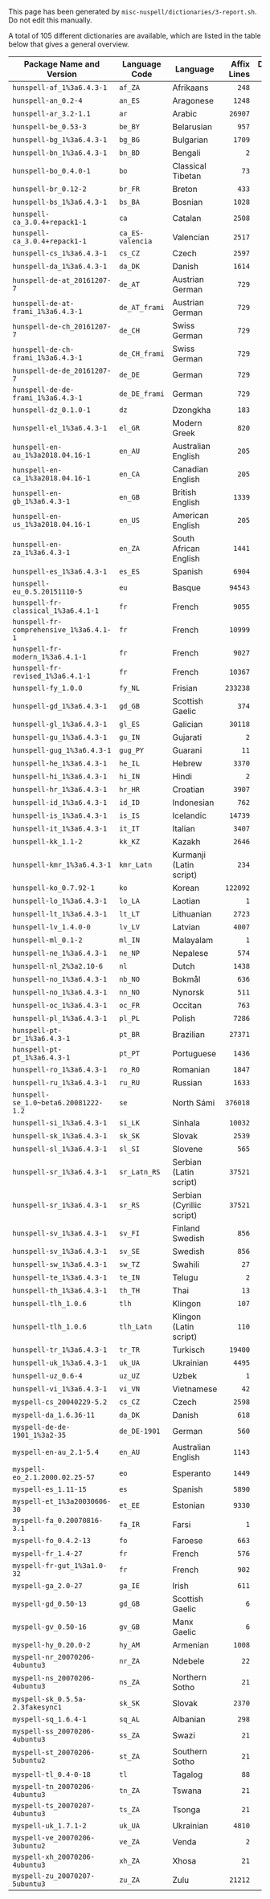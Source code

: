 This page has been generated by `misc-nuspell/dictionaries/3-report.sh`. Do not edit this manually.

A total of 105 different dictionaries are available, which are listed in the table below that gives a general overview.

| Package Name and Version | Language Code | Language | Affix Lines | Dictionary Lines |
|---|---|---|--:|--:|
| `hunspell-af_1%3a6.4.3-1` | `af_ZA` | Afrikaans | `248` | `105713` |
| `hunspell-an_0.2-4` | `an_ES` | Aragonese | `1248` | `20862` |
| `hunspell-ar_3.2-1.1` | `ar` | Arabic | `26907` | `170813` |
| `hunspell-be_0.53-3` | `be_BY` | Belarusian | `957` | `82080` |
| `hunspell-bg_1%3a6.4.3-1` | `bg_BG` | Bulgarian | `1709` | `78239` |
| `hunspell-bn_1%3a6.4.3-1` | `bn_BD` | Bengali | `2` | `110751` |
| `hunspell-bo_0.4.0-1` | `bo` | Classical Tibetan | `73` | `379` |
| `hunspell-br_0.12-2` | `br_FR` | Breton | `433` | `465038` |
| `hunspell-bs_1%3a6.4.3-1` | `bs_BA` | Bosnian | `1028` | `30543` |
| `hunspell-ca_3.0.4+repack1-1` | `ca` | Catalan | `2508` | `201887` |
| `hunspell-ca_3.0.4+repack1-1` | `ca_ES-valencia` | Valencian | `2517` | `202289` |
| `hunspell-cs_1%3a6.4.3-1` | `cs_CZ` | Czech | `2597` | `166565` |
| `hunspell-da_1%3a6.4.3-1` | `da_DK` | Danish | `1614` | `156832` |
| `hunspell-de-at_20161207-7` | `de_AT` | Austrian German | `729` | `75874` |
| `hunspell-de-at-frami_1%3a6.4.3-1` | `de_AT_frami` | Austrian German | `729` | `258243` |
| `hunspell-de-ch_20161207-7` | `de_CH` | Swiss German | `729` | `75704` |
| `hunspell-de-ch-frami_1%3a6.4.3-1` | `de_CH_frami` | Swiss German | `729` | `257827` |
| `hunspell-de-de_20161207-7` | `de_DE` | German | `729` | `75608` |
| `hunspell-de-de-frami_1%3a6.4.3-1` | `de_DE_frami` | German | `729` | `258218` |
| `hunspell-dz_0.1.0-1` | `dz` | Dzongkha | `183` | `405` |
| `hunspell-el_1%3a6.4.3-1` | `el_GR` | Modern Greek | `820` | `828807` |
| `hunspell-en-au_1%3a2018.04.16-1` | `en_AU` | Australian English | `205` | `49638` |
| `hunspell-en-ca_1%3a2018.04.16-1` | `en_CA` | Canadian English | `205` | `49446` |
| `hunspell-en-gb_1%3a6.4.3-1` | `en_GB` | British English | `1339` | `87141` |
| `hunspell-en-us_1%3a2018.04.16-1` | `en_US` | American English | `205` | `49270` |
| `hunspell-en-za_1%3a6.4.3-1` | `en_ZA` | South African English | `1441` | `53542` |
| `hunspell-es_1%3a6.4.3-1` | `es_ES` | Spanish | `6904` | `68227` |
| `hunspell-eu_0.5.20151110-5` | `eu` | Basque | `94543` | `144690` |
| `hunspell-fr-classical_1%3a6.4.1-1` | `fr` | French | `9055` | `81227` |
| `hunspell-fr-comprehensive_1%3a6.4.1-1` | `fr` | French | `10999` | `83548` |
| `hunspell-fr-modern_1%3a6.4.1-1` | `fr` | French | `9027` | `79971` |
| `hunspell-fr-revised_1%3a6.4.1-1` | `fr` | French | `10367` | `79868` |
| `hunspell-fy_1.0.0` | `fy_NL` | Frisian | `233238` | `299499` |
| `hunspell-gd_1%3a6.4.3-1` | `gd_GB` | Scottish Gaelic | `374` | `331834` |
| `hunspell-gl_1%3a6.4.3-1` | `gl_ES` | Galician | `30118` | `230126` |
| `hunspell-gu_1%3a6.4.3-1` | `gu_IN` | Gujarati | `2` | `168957` |
| `hunspell-gug_1%3a6.4.3-1` | `gug_PY` | Guarani | `11` | `4217` |
| `hunspell-he_1%3a6.4.3-1` | `he_IL` | Hebrew | `3370` | `469751` |
| `hunspell-hi_1%3a6.4.3-1` | `hi_IN` | Hindi | `2` | `15991` |
| `hunspell-hr_1%3a6.4.3-1` | `hr_HR` | Croatian | `3907` | `53661` |
| `hunspell-id_1%3a6.4.3-1` | `id_ID` | Indonesian | `762` | `31133` |
| `hunspell-is_1%3a6.4.3-1` | `is_IS` | Icelandic | `14739` | `193171` |
| `hunspell-it_1%3a6.4.3-1` | `it_IT` | Italian | `3407` | `95186` |
| `hunspell-kk_1.1-2` | `kk_KZ` | Kazakh | `2646` | `54063` |
| `hunspell-kmr_1%3a6.4.3-1` | `kmr_Latn` | Kurmanji (Latin script) | `234` | `4760` |
| `hunspell-ko_0.7.92-1` | `ko` | Korean | `122092` | `101454` |
| `hunspell-lo_1%3a6.4.3-1` | `lo_LA` | Laotian | `1` | `11207` |
| `hunspell-lt_1%3a6.4.3-1` | `lt_LT` | Lithuanian | `2723` | `83259` |
| `hunspell-lv_1.4.0-0` | `lv_LV` | Latvian | `4007` | `66607` |
| `hunspell-ml_0.1-2` | `ml_IN` | Malayalam | `1` | `142592` |
| `hunspell-ne_1%3a6.4.3-1` | `ne_NP` | Nepalese | `574` | `39925` |
| `hunspell-nl_2%3a2.10-6` | `nl` | Dutch | `1438` | `173579` |
| `hunspell-no_1%3a6.4.3-1` | `nb_NO` | Bokmål | `636` | `334170` |
| `hunspell-no_1%3a6.4.3-1` | `nn_NO` | Nynorsk | `511` | `234330` |
| `hunspell-oc_1%3a6.4.3-1` | `oc_FR` | Occitan | `763` | `56579` |
| `hunspell-pl_1%3a6.4.3-1` | `pl_PL` | Polish | `7286` | `308305` |
| `hunspell-pt-br_1%3a6.4.3-1` | `pt_BR` | Brazilian | `27371` | `312369` |
| `hunspell-pt-pt_1%3a6.4.3-1` | `pt_PT` | Portuguese | `1436` | `44214` |
| `hunspell-ro_1%3a6.4.3-1` | `ro_RO` | Romanian | `1847` | `180888` |
| `hunspell-ru_1%3a6.4.3-1` | `ru_RU` | Russian | `1633` | `146270` |
| `hunspell-se_1.0~beta6.20081222-1.2` | `se` | North Sámi | `376018` | `527512` |
| `hunspell-si_1%3a6.4.3-1` | `si_LK` | Sinhala | `10032` | `30320` |
| `hunspell-sk_1%3a6.4.3-1` | `sk_SK` | Slovak | `2539` | `247006` |
| `hunspell-sl_1%3a6.4.3-1` | `sl_SI` | Slovene | `565` | `246857` |
| `hunspell-sr_1%3a6.4.3-1` | `sr_Latn_RS` | Serbian (Latin script) | `37521` | `251550` |
| `hunspell-sr_1%3a6.4.3-1` | `sr_RS` | Serbian (Cyrillic script) | `37521` | `251550` |
| `hunspell-sv_1%3a6.4.3-1` | `sv_FI` | Finland Swedish | `856` | `151839` |
| `hunspell-sv_1%3a6.4.3-1` | `sv_SE` | Swedish | `856` | `152176` |
| `hunspell-sw_1%3a6.4.3-1` | `sw_TZ` | Swahili | `27` | `67901` |
| `hunspell-te_1%3a6.4.3-1` | `te_IN` | Telugu | `2` | `125084` |
| `hunspell-th_1%3a6.4.3-1` | `th_TH` | Thai | `13` | `51683` |
| `hunspell-tlh_1.0.6` | `tlh` | Klingon | `107` | `4062` |
| `hunspell-tlh_1.0.6` | `tlh_Latn` | Klingon (Latin script) | `110` | `4062` |
| `hunspell-tr_1%3a6.4.3-1` | `tr_TR` | Turkisch | `19400` | `371170` |
| `hunspell-uk_1%3a6.4.3-1` | `uk_UA` | Ukrainian | `4495` | `111403` |
| `hunspell-uz_0.6-4` | `uz_UZ` | Uzbek | `1` | `97001` |
| `hunspell-vi_1%3a6.4.3-1` | `vi_VN` | Vietnamese | `42` | `6632` |
| `myspell-cs_20040229-5.2` | `cs_CZ` | Czech | `2598` | `304139` |
| `myspell-da_1.6.36-11` | `da_DK` | Danish | `618` | `97980` |
| `myspell-de-de-1901_1%3a2-35` | `de_DE-1901` | German | `560` | `74981` |
| `myspell-en-au_2.1-5.4` | `en_AU` | Australian English | `1143` | `45564` |
| `myspell-eo_2.1.2000.02.25-57` | `eo` | Esperanto | `1449` | `18219` |
| `myspell-es_1.11-15` | `es` | Spanish | `5890` | `56339` |
| `myspell-et_1%3a20030606-30` | `et_EE` | Estonian | `9330` | `282174` |
| `myspell-fa_0.20070816-3.1` | `fa_IR` | Farsi | `1` | `331789` |
| `myspell-fo_0.4.2-13` | `fo` | Faroese | `663` | `396161` |
| `myspell-fr_1.4-27` | `fr` | French | `576` | `64911` |
| `myspell-fr-gut_1%3a1.0-32` | `fr` | French | `902` | `94157` |
| `myspell-ga_2.0-27` | `ga_IE` | Irish | `611` | `65287` |
| `myspell-gd_0.50-13` | `gd_GB` | Scottish Gaelic | `6` | `15671` |
| `myspell-gv_0.50-16` | `gv_GB` | Manx Gaelic | `6` | `32359` |
| `myspell-hy_0.20.0-2` | `hy_AM` | Armenian | `1008` | `63808` |
| `myspell-nr_20070206-4ubuntu3` | `nr_ZA` | Ndebele | `22` | `12747` |
| `myspell-ns_20070206-4ubuntu3` | `ns_ZA` | Northern Sotho | `21` | `4935` |
| `myspell-sk_0.5.5a-2.3fakesync1` | `sk_SK` | Slovak | `2370` | `175212` |
| `myspell-sq_1.6.4-1` | `sq_AL` | Albanian | `298` | `229506` |
| `myspell-ss_20070206-4ubuntu3` | `ss_ZA` | Swazi | `21` | `18970` |
| `myspell-st_20070206-5ubuntu2` | `st_ZA` | Southern Sotho | `21` | `6457` |
| `myspell-tl_0.4-0-18` | `tl` | Tagalog | `88` | `16428` |
| `myspell-tn_20070206-4ubuntu3` | `tn_ZA` | Tswana | `21` | `10866` |
| `myspell-ts_20070207-4ubuntu3` | `ts_ZA` | Tsonga | `21` | `28355` |
| `myspell-uk_1.7.1-2` | `uk_UA` | Ukrainian | `4810` | `126310` |
| `myspell-ve_20070206-3ubuntu2` | `ve_ZA` | Venda | `2` | `8787` |
| `myspell-xh_20070206-4ubuntu3` | `xh_ZA` | Xhosa | `21` | `18122` |
| `myspell-zu_20070207-5ubuntu3` | `zu_ZA` | Zulu | `21212` | `73250` |

